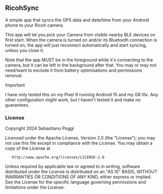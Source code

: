 ## RicohSync

A simple app that syncs the GPS data and date/time from your Android phone to your Ricoh camera.

This app will let you pick your Camera from visible nearby BLE devices on first start. When the
camera is turned on and/or its Bluetooth connection is turned on, the app will just reconnect
automatically and start syncing, unless you close it.

Note that the app MUST be in the foreground while it's connecting to the camera, but it can be left
in the background after that. You may or may not need/want to exclude it from battery optimisations
and permissions removal.

> [!IMPORTANT]
> I have only tested this on my Pixel 9 running Android 15 and my GR IIIx. Any other configuration
> _might_ work, but I haven't tested it and make no guarantees.

### License

Copyright 2024 Sebastiano Poggi

Licensed under the Apache License, Version 2.0 (the "License");
you may not use this file except in compliance with the License.
You may obtain a copy of the License at

       http://www.apache.org/licenses/LICENSE-2.0

Unless required by applicable law or agreed to in writing, software
distributed under the License is distributed on an "AS IS" BASIS,
WITHOUT WARRANTIES OR CONDITIONS OF ANY KIND, either express or implied.
See the License for the specific language governing permissions and
limitations under the License.
